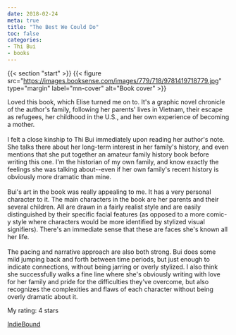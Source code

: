 ```yaml
---
date: 2018-02-24
meta: true
title: "The Best We Could Do"
toc: false
categories:
- Thi Bui
- books
---
```


{{< section "start" >}}
{{< figure src="https://images.booksense.com/images/779/718/9781419718779.jpg" type="margin" label="mn-cover" alt="Book cover" >}}

Loved this book, which Elise turned me on to. It's a graphic novel chronicle of the author's family, following her parents' lives in Vietnam, their escape as refugees, her childhood in the U.S., and her own experience of becoming a mother. <br /><br />I felt a close kinship to Thi Bui immediately upon reading her author's note. She talks there about her long-term interest in her family's history, and even mentions that she put together an amateur family history book before writing this one. I'm the historian of my own family, and know exactly the feelings she was talking about--even if her own family's recent history is obviously more dramatic than mine.<br /><br />Bui's art in the book was really appealing to me. It has a very personal character to it. The main characters in the book are her parents and their several children. All are drawn in a fairly realist style and are easily distinguished by their specific facial features (as opposed to a more comic-y style where characters would be more identified by stylized visual signifiers). There's an immediate sense that these are faces she's known all her life.<br /><br />The pacing and narrative approach are also both strong. Bui does some mild jumping back and forth between time periods, but just enough to indicate connections, without being jarring or overly stylized. I also think she successfully walks a fine line where she's obviously writing with love for her family and pride for the difficulties they've overcome, but also recognizes the complexities and flaws of each character without being overly dramatic about it.

My rating: 4 stars  

[IndieBound](https://www.indiebound.org/book/9781419718779)
